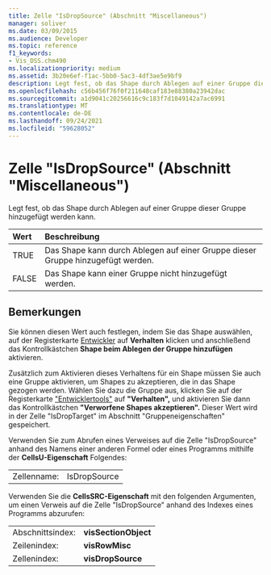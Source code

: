 ```yaml
---
title: Zelle "IsDropSource" (Abschnitt "Miscellaneous")
manager: soliver
ms.date: 03/09/2015
ms.audience: Developer
ms.topic: reference
f1_keywords:
- Vis_DSS.chm490
ms.localizationpriority: medium
ms.assetid: 3b20e6ef-f1ac-5bb0-5ac3-4df3ae5e9bf9
description: Legt fest, ob das Shape durch Ablegen auf einer Gruppe dieser Gruppe hinzugefügt werden kann.
ms.openlocfilehash: c56b456f76f0f211648caf183e88380a23942dac
ms.sourcegitcommit: a1d9041c20256616c9c183f7d1049142a7ac6991
ms.translationtype: MT
ms.contentlocale: de-DE
ms.lasthandoff: 09/24/2021
ms.locfileid: "59628052"
---
```

# <a name="isdropsource-cell-miscellaneous-section"></a>Zelle "IsDropSource" (Abschnitt "Miscellaneous")

Legt fest, ob das Shape durch Ablegen auf einer Gruppe dieser Gruppe hinzugefügt werden kann.
  
|**Wert**|**Beschreibung**|
|:-----|:-----|
|TRUE  <br/> |Das Shape kann durch Ablegen auf einer Gruppe dieser Gruppe hinzugefügt werden.  <br/> |
|FALSE  <br/> |Das Shape kann einer Gruppe nicht hinzugefügt werden.  <br/> |
   
## <a name="remarks"></a>Bemerkungen

Sie können diesen Wert auch festlegen, indem Sie das Shape auswählen, auf der Registerkarte [Entwickler](run-in-developer-mode-display-the-developer-tab.md) auf **Verhalten** klicken und anschließend das Kontrollkästchen **Shape beim Ablegen der Gruppe hinzufügen** aktivieren. 
  
Zusätzlich zum Aktivieren dieses Verhaltens für ein Shape müssen Sie auch eine Gruppe aktivieren, um Shapes zu akzeptieren, die in das Shape gezogen werden. Wählen Sie dazu die Gruppe aus, klicken Sie auf der Registerkarte ["Entwicklertools"](run-in-developer-mode-display-the-developer-tab.md) auf **"Verhalten",** und aktivieren Sie dann das Kontrollkästchen **"Verworfene Shapes akzeptieren".** Dieser Wert wird in der Zelle "IsDropTarget" im Abschnitt "Gruppeneigenschaften" gespeichert. 
  
Verwenden Sie zum Abrufen eines Verweises auf die Zelle "IsDropSource" anhand des Namens einer anderen Formel oder eines Programms mithilfe der **CellsU-Eigenschaft** Folgendes: 
  
|||
|:-----|:-----|
|Zellenname:  <br/> |IsDropSource  <br/> |
   
Verwenden Sie die **CellsSRC-Eigenschaft** mit den folgenden Argumenten, um einen Verweis auf die Zelle "IsDropSource" anhand des Indexes eines Programms abzurufen: 
  
|||
|:-----|:-----|
|Abschnittsindex:  <br/> |**visSectionObject** <br/> |
|Zeilenindex:  <br/> |**visRowMisc** <br/> |
|Zellenindex:  <br/> |**visDropSource** <br/> |
   

